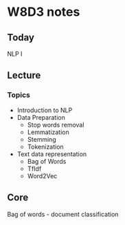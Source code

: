 # W8D3 notes

## Today

NLP I

## Lecture

### Topics

- Introduction to NLP
- Data Preparation
  - Stop words removal
  - Lemmatization
  - Stemming
  - Tokenization
- Text data representation
  - Bag of Words
  - TfIdf
  - Word2Vec

## Core

Bag of words - document classification
